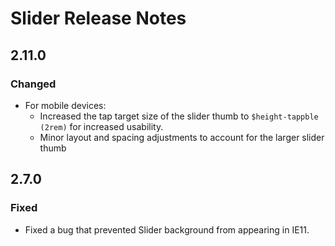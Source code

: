<!-- Release notes authoring guidelines: http://keepachangelog.com/ -->

# Slider Release Notes

<!-- ## [Unreleased] -->

## 2.11.0

### Changed

- For mobile devices:
  - Increased the tap target size of the slider thumb to `$height-tappble (2rem)` for increased usability.
  - Minor layout and spacing adjustments to account for the larger slider thumb

## 2.7.0

### Fixed

- Fixed a bug that prevented Slider background from appearing in IE11.
